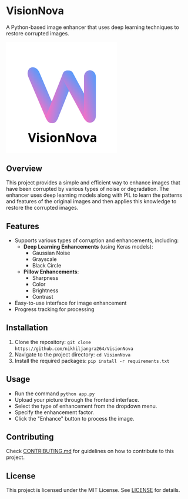 # VisionNova

A Python-based image enhancer that uses deep learning techniques to restore corrupted images.

<img src="assets/VisionNovaLogo.svg" alt="VisionNova Logo" style="width: 60%; text-align:center; background-color: #e3e3e3; display: flex; justify-content: center;" />

## Overview

This project provides a simple and efficient way to enhance images that have been corrupted by various types of noise or degradation. The enhancer uses deep learning models along with PIL to learn the patterns and features of the original images and then applies this knowledge to restore the corrupted images.

## Features

* Supports various types of corruption and enhancements, including:
	+ **Deep Learning Enhancements** (using Keras models):
		- Gaussian Noise
		- Grayscale
		- Black Circle
	+ **Pillow Enhancements**:
		- Sharpness
		- Color
		- Brightness
		- Contrast
* Easy-to-use interface for image enhancement
* Progress tracking for processing

## Installation

1. Clone the repository: `git clone https://github.com/nikhiljangra264/VisionNova`
1. Navigate to the project directory: `cd VisionNova`
1. Install the required packages: `pip install -r requirements.txt`

## Usage

- Run the command `python app.py`
- Upload your picture through the frontend interface.
- Select the type of enhancement from the dropdown menu.
- Specify the enhancement factor.
- Click the "Enhance" button to process the image.

## Contributing

Check [CONTRIBUTING.md](CONTRIBUTING.md) for guidelines on how to contribute to this project.

## License

This project is licensed under the MIT License. See [LICENSE](LICENSE) for details.
